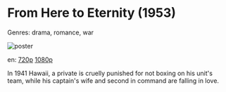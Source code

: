 # From Here to Eternity (1953)

Genres: drama, romance, war

![poster](http://image.tmdb.org/t/p/w500/fQXKrHgjHB5SQTRAKxUQa42yVJV.jpg)

en:
  [720p](magnet:?xt=urn:btih:E6F23935D2CD3EADD2C0AF3F057F64F3BBAB579B&tr=udp://glotorrents.pw:6969/announce&tr=udp://tracker.opentrackr.org:1337/announce&tr=udp://torrent.gresille.org:80/announce&tr=udp://tracker.openbittorrent.com:80&tr=udp://tracker.coppersurfer.tk:6969&tr=udp://tracker.leechers-paradise.org:6969&tr=udp://p4p.arenabg.ch:1337&tr=udp://tracker.internetwarriors.net:1337)
  [1080p](magnet:?xt=urn:btih:FDEAD642C9B26161E6D17FC195AFED54439C7B2D&tr=udp://glotorrents.pw:6969/announce&tr=udp://tracker.opentrackr.org:1337/announce&tr=udp://torrent.gresille.org:80/announce&tr=udp://tracker.openbittorrent.com:80&tr=udp://tracker.coppersurfer.tk:6969&tr=udp://tracker.leechers-paradise.org:6969&tr=udp://p4p.arenabg.ch:1337&tr=udp://tracker.internetwarriors.net:1337)
  


In 1941 Hawaii, a private is cruelly punished for not boxing on his unit's team, while his captain's wife and second in command are falling in love.